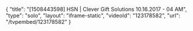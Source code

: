 {
    "title": "[1508443598] HSN | Clever Gift Solutions 10.16.2017 - 04 AM",
    "type": "solo",
    "layout": "iframe-static",
    "videoId": "123178582",
    "url": "\/tvpembed\/123178582"
}